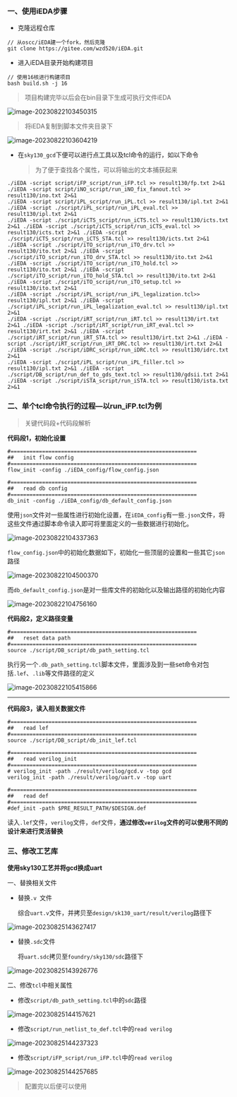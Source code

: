 ### 一、使用iEDA步骤

* 克隆远程仓库

```
// 从oscc/iEDA建一个fork，然后克隆
git clone https://gitee.com/wzd520/iEDA.git
```

* 进入iEDA目录开始构建项目

```
// 使用16核进行构建项目
bash build.sh -j 16
```

> 项目构建完毕以后会在bin目录下生成可执行文件iEDA

![image-20230822103450315](images/image-20230822103450315.png)

> 将iEDA复制到脚本文件夹目录下

![image-20230822103604219](images/image-20230822103604219.png)

* 在`sky130_gcd`下便可以进行点工具以及tcl命令的运行，如以下命令

  > 为了便于查找各个属性，可以将输出的文本捕获起来

```
./iEDA -script script/iFP_script/run_iFP.tcl >> result130/fp.txt 2>&1
./iEDA -script script/iNO_script/run_iNO_fix_fanout.tcl >> result130/ino.txt 2>&1
./iEDA -script script/iPL_script/run_iPL.tcl >> result130/ipl.txt 2>&1
./iEDA -script ./script/iPL_script/run_iPL_eval.tcl >> result130/ipl.txt 2>&1
./iEDA -script ./script/iCTS_script/run_iCTS.tcl >> result130/icts.txt 2>&1 ./iEDA -script ./script/iCTS_script/run_iCTS_eval.tcl >> result130/icts.txt 2>&1 ./iEDA -script ./script/iCTS_script/run_iCTS_STA.tcl >> result130/icts.txt 2>&1
./iEDA -script ./script/iTO_script/run_iTO_drv.tcl >> result130/ito.txt 2>&1 ./iEDA -script ./script/iTO_script/run_iTO_drv_STA.tcl >> result130/ito.txt 2>&1
./iEDA -script ./script/iTO_script/run_iTO_hold.tcl >> result130/ito.txt 2>&1 ./iEDA -script ./script/iTO_script/run_iTO_hold_STA.tcl >> result130/ito.txt 2>&1 ./iEDA -script ./script/iTO_script/run_iTO_setup.tcl >> result130/ito.txt 2>&1
./iEDA -script ./script/iPL_script/run_iPL_legalization.tcl>> result130/ipl.txt 2>&1 ./iEDA -script ./script/iPL_script/run_iPL_legalization_eval.tcl >> result130/ipl.txt 2>&1
./iEDA -script ./script/iRT_script/run_iRT.tcl >> result130/irt.txt 2>&1 ./iEDA -script ./script/iRT_script/run_iRT_eval.tcl >> result130/irt.txt 2>&1 ./iEDA -script ./script/iRT_script/run_iRT_STA.tcl >> result130/irt.txt 2>&1 ./iEDA -script ./script/iRT_script/run_iRT_DRC.tcl >> result130/irt.txt 2>&1
./iEDA -script ./script/iDRC_script/run_iDRC.tcl >> result130/idrc.txt 2>&1
./iEDA -script ./script/iPL_script/run_iPL_filler.tcl >> result130/ipl.txt 2>&1 ./iEDA -script ./script/DB_script/run_def_to_gds_text.tcl >> result130/gdsii.txt 2>&1
./iEDA -script ./script/iSTA_script/run_iSTA.tcl >> result130/ista.txt 2>&1
```

### 二、单个tcl命令执行的过程—以run_iFP.tcl为例

> 关键代码段+代码段解析

**代码段1，初始化设置**

```
#===========================================================
##   init flow config
#===========================================================
flow_init -config ./iEDA_config/flow_config.json

#===========================================================
##   read db config
#===========================================================
db_init -config ./iEDA_config/db_default_config.json
```

使用`json`文件对一些属性进行初始化设置，在`iEDA_config`有一些`.json`文件，将这些文件通过脚本命令读入即可将里面定义的一些数据进行初始化。

![image-20230822104337363](images/image-20230822104337363.png)

`flow_config.json`中的初始化数据如下，初始化一些顶层的设置和一些其它`json`路径

![image-20230822104500370](images/image-20230822104500370.png)

而`db_default_config.json`是对一些库文件的初始化以及输出路径的初始化内容

![image-20230822104756160](images/image-20230822104756160.png)

**代码段2，定义路径变量**

```
#===========================================================
##   reset data path
#===========================================================
source ./script/DB_script/db_path_setting.tcl
```

执行另一个`.db_path_setting.tcl`脚本文件，里面涉及到一些set命令对包括`.lef`、`.lib`等文件路径的定义

![image-20230822105415866](images/image-20230822105415866.png)

****

**代码段3，读入相关数据文件**

```
#===========================================================
##   read lef
#===========================================================
source ./script/DB_script/db_init_lef.tcl

#===========================================================
##   read verilog_init
#===========================================================
# verilog_init -path ./result/verilog/gcd.v -top gcd
verilog_init -path ./result/verilog/uart.v -top uart

#===========================================================
##   read def
#===========================================================
#def_init -path $PRE_RESULT_PATH/$DESIGN.def
```

读入`.lef`文件，`verilog`文件，`def`文件，**通过修改`verilog`文件的可以使用不同的设计来进行灵活替换**

### 三、修改工艺库

**使用sky130工艺并将gcd换成uart**

一、替换相关文件

* 替换`.v `文件

  综合`uart.v`文件，并拷贝至`design/sk130_uart/result/verilog`路径下

![image-20230825143627417](images/image-20230825143627417.png)

* 替换`.sdc`文件

  将`uart.sdc`拷贝至`foundry/sky130/sdc`路径下

![image-20230825143926776](images/image-20230825143926776.png)



二、修改`tcl`中相关属性

* 修改`script/db_path_setting.tcl`中的`sdc`路径

![image-20230825144157621](images/image-20230825144157621.png)



* 修改`script/run_netlist_to_def.tcl`中的`read verilog`

![image-20230825144237323](images/image-20230825144237323.png)



* 修改`script/iFP_script/run_iFP.tcl`中的`read verilog`

![image-20230825144257685](images/image-20230825144257685.png)

> 配置完以后便可以使用
